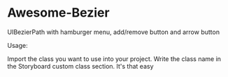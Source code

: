 # Awesome-Bezier
UIBezierPath with hamburger menu, add/remove button and arrow button 


Usage:

Import the class you want to use into your project. Write the class name in the Storyboard custom class section. It's that easy
